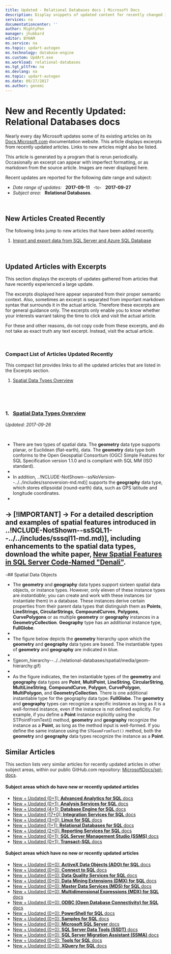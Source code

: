 ```yaml
---
title: Updated - Relational Databases docs | Microsoft Docs
description: Display snippets of updated content for recently changed in documentation, for Relational Databases.
services: na
documentationcenter: ''
author: MightyPen
manager: jhubbard
editor: BYHAM
ms.service: na
ms.topic: updart-autogen
ms.technology: database-engine
ms.custom: UpdArt.exe
ms.workload: relational-databases
ms.tgt_pltfrm: na
ms.devlang: na
ms.topic: updart-autogen
ms.date: 09/27/2017
ms.author: genemi
---
```

# New and Recently Updated: Relational Databases docs



Nearly every day Microsoft updates some of its existing articles on its [Docs.Microsoft.com](http://docs.microsoft.com/) documentation website. This article displays excerpts from recently updated articles. Links to new articles might also be listed.

This article is generated by a program that is rerun periodically. Occasionally an excerpt can appear with imperfect formatting, or as markdown from the source article. Images are never displayed here.

Recent updates are reported for the following date range and subject:



- *Date range of updates:* &nbsp; **2017-09-11** &nbsp; -to- &nbsp; **2017-09-27**
- *Subject area:* &nbsp; **Relational Databases**.




&nbsp;

## New Articles Created Recently

The following links jump to new articles that have been added recently.


1. [Import and export data from SQL Server and Azure SQL Database](import-export/overview-import-export.md)



&nbsp;

## Updated Articles with Excerpts

This section displays the excerpts of updates gathered from articles that have recently experienced a large update.

The excerpts displayed here appear separated from their proper semantic context. Also, sometimes an excerpt is separated from important markdown syntax that surrounds it in the actual article. Therefore these excerpts are for general guidance only. The excerpts only enable you to know whether your interests warrant taking the time to click and visit the actual article.

For these and other reasons, do not copy code from these excerpts, and do not take as exact truth any text excerpt. Instead, visit the actual article.





&nbsp;

<a name="compactupdatedlist"/>

### Compact List of Articles Updated Recently

This compact list provides links to all the updated articles that are listed in the Excerpts section.

1. [Spatial Data Types Overview](#TitleNum_1)




&nbsp;

&nbsp;

<a name="TitleNum_1"/>

### 1. &nbsp; [Spatial Data Types Overview](spatial/spatial-data-types-overview.md)

*Updated: 2017-09-26* &nbsp; &nbsp; &nbsp; &nbsp; &nbsp; 

<!-- Source markdown line 27.  ms.author= "rickbyh".  -->

&nbsp;


<!-- git diff --ignore-all-space --unified=0 96dd44cf49e96d1d543a629d49de297dba9c1753 2e9629f852ea42a213c7c24831bcfa53e40358f2  (PR=0  ,  Filename=spatial-data-types-overview.md  ,  Dirpath=docs\relational-databases\spatial\  ,  MergeCommitSha40=b33976cf92f23fbb13cee0c353fd40608d002d94) -->



 -  There are two types of spatial data. The **geometry** data type supports planar, or Euclidean (flat-earth), data. The **geometry** data type both conforms to the Open Geospatial Consortium (OGC) Simple Features for SQL Specification version 1.1.0 and is compliant with SQL MM (ISO standard).
 -
 - In addition, ..!NCLUDE-NotShown--ssNoVersion--../../includes/ssnoversion-md.md)] supports the **geography** data type, which stores ellipsoidal (round-earth) data, such as GPS latitude and longitude coordinates.
 -
 -> [!IMPORTANT]
 ->  For a detailed description and examples of spatial features introduced in ..!NCLUDE-NotShown--ssSQL11--../../includes/sssql11-md.md)], including enhancements to the spatial data types, download the white paper, [New Spatial Features in SQL Server Code-Named "Denali"](http://go.microsoft.com/fwlink/?LinkId=226407).
 -
 -##  <a name="objects"></a> Spatial Data Objects
 - The **geometry** and **geography** data types support sixteen spatial data objects, or instance types. However, only eleven of these instance types are *instantiable*; you can create and work with these instances (or instantiate them) in a database. These instances derive certain properties from their parent data types that distinguish them as **Points**, **LineStrings, CircularStrings**, **CompoundCurves**, **Polygons**, **CurvePolygons** or as multiple **geometry** or **geography** instances in a **GeometryCollection**. **Geography** type has an additional instance type, **FullGlobe**.
 -
 - The figure below depicts the **geometry** hierarchy upon which the **geometry** and **geography** data types are based. The instantiable types of **geometry** and **geography** are indicated in blue.
 -
 - ![geom_hierarchy--../../relational-databases/spatial/media/geom-hierarchy.gif)
 -
 - As the figure indicates, the ten instantiable types of the **geometry** and **geography** data types are **Point**, **MultiPoint**, **LineString**, **CircularString**, **MultiLineString**, **CompoundCurve**, **Polygon**, **CurvePolygon**, **MultiPolygon**, and **GeometryCollection**. There is one additional instantiable type for the geography data type: **FullGlobe**. The **geometry** and **geography** types can recognize a specific instance as long as it is a well-formed instance, even if the instance is not defined explicitly. For example, if you define a **Point** instance explicitly using the STPointFromText() method, **geometry** and **geography** recognize the instance as a **Point**, as long as the method input is well-formed. If you define the same instance using the `STGeomFromText()` method, both the **geometry** and **geography** data types recognize the instance as a **Point**.







## Similar Articles

<!--  HOW TO:
    Refresh this file's line items with the latest 'Count-in-Similars*' content.
    Then run Run-533-*.BAT
-->

This section lists very similar articles for recently updated articles in other subject areas, within our public GitHub.com repository: [MicrosoftDocs/sql-docs](https://github.com/MicrosoftDocs/sql-docs/).

#### Subject areas which do have new or recently updated articles

- [New + Updated (0+1): **Advanced Analytics for SQL** docs](../advanced-analytics/new-updated-advanced-analytics.md)
- [New + Updated (0+1): **Analysis Services for SQL** docs](../analysis-services/new-updated-analysis-services.md)
- [New + Updated (4+1): **Database Engine for SQL** docs](../database-engine/new-updated-database-engine.md)
- [New + Updated (17+0): **Integration Services for SQL** docs](../integration-services/new-updated-integration-services.md)
- [New + Updated (3+0): **Linux for SQL** docs](../linux/new-updated-linux.md)
- [New + Updated (1+1): **Relational Databases for SQL** docs](../relational-databases/new-updated-relational-databases.md)
- [New + Updated (2+0): **Reporting Services for SQL** docs](../reporting-services/new-updated-reporting-services.md)
- [New + Updated (0+1): **SQL Server Management Studio (SSMS)** docs](../ssms/new-updated-ssms.md)
- [New + Updated (0+1): **Transact-SQL** docs](../t-sql/new-updated-t-sql.md)

#### Subject areas which have no new or recently updated articles

- [New + Updated (0+0): **ActiveX Data Objects (ADO) for SQL** docs](../ado/new-updated-ado.md)
- [New + Updated (0+0): **Connect to SQL** docs](../connect/new-updated-connect.md)
- [New + Updated (0+0): **Data Quality Services for SQL** docs](../data-quality-services/new-updated-data-quality-services.md)
- [New + Updated (0+0): **Data Mining Extensions (DMX) for SQL** docs](../dmx/new-updated-dmx.md)
- [New + Updated (0+0): **Master Data Services (MDS) for SQL** docs](../master-data-services/new-updated-master-data-services.md)
- [New + Updated (0+0): **Multidimensional Expressions (MDX) for SQL** docs](../mdx/new-updated-mdx.md)
- [New + Updated (0+0): **ODBC (Open Database Connectivity) for SQL** docs](../odbc/new-updated-odbc.md)
- [New + Updated (0+0): **PowerShell for SQL** docs](../powershell/new-updated-powershell.md)
- [New + Updated (0+0): **Samples for SQL** docs](../sample/new-updated-sample.md)
- [New + Updated (0+0): **Microsoft SQL Server** docs](../sql-server/new-updated-sql-server.md)
- [New + Updated (0+0): **SQL Server Data Tools (SSDT)** docs](../ssdt/new-updated-ssdt.md)
- [New + Updated (0+0): **SQL Server Migration Assistant (SSMA)** docs](../ssma/new-updated-ssma.md)
- [New + Updated (0+0): **Tools for SQL** docs](../tools/new-updated-tools.md)
- [New + Updated (0+0): **XQuery for SQL** docs](../xquery/new-updated-xquery.md)


